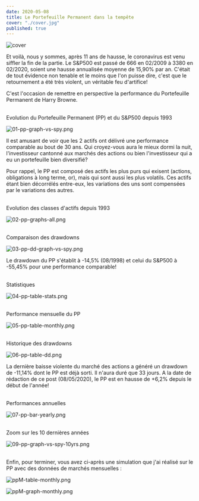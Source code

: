 ```yaml
---
date: 2020-05-08
title: Le Portefeuille Permanent dans la tempête
cover: "./cover.jpg"
published: true
---
```


![cover](./cover.jpg)

Et voilà, nous y sommes, après 11 ans de hausse, le coronavirus est venu siffler la fin de la partie. Le S&P500 est passé de 666 en 02/2009 à 3380 en 02/2020, soient une hausse annualisée moyenne de 15,90% par an. C'était de tout évidence non tenable et le moins que l'on puisse dire, c'est que le retournement a été très violent, un véritable feu d'artifice!

C'est l'occasion de remettre en perspective la performance du Portefeuille Permanent de Harry Browne.
<br></br>

<p class="text-center font-weight-bold" >Evolution du Portefeuille Permanent (PP) et du S&P500 depuis 1993</p>

![01-pp-graph-vs-spy.png](./01-pp-graph-vs-spy.png)

Il est amusant de voir que les 2 actifs ont délivré une performance comparable au bout de 30 ans. Qui croyez-vous aura le mieux dormi la nuit, l'investisseur cantonné aux marchés des actions ou bien l'investisseur qui a eu un portefeuille bien diversifié?

Pour rappel, le PP est composé des actifs les plus purs qui exisent (actions, obligations à long terme, or), mais qui sont aussi les plus volatils. Ces actifs étant bien décorrélés entre-eux, les variations des uns sont compensées par le variations des autres.
<br></br>

<p class="text-center font-weight-bold" >Evolution des classes d'actifs depuis 1993</p>

![02-pp-graphs-all.png](./02-pp-graphs-all.png)
<br></br>

<p class="text-center font-weight-bold" >Comparaison des drawdowns</p>

![03-pp-dd-graph-vs-spy.png](./03-pp-dd-graph-vs-spy.png)

Le drawdown du PP s'établit à -14,5% (08/1998) et celui du S&P500 à -55,45% pour une performance comparable!
<br></br>

<p class="text-center font-weight-bold" >Statistiques</p>

![04-pp-table-stats.png](./04-pp-table-stats.png)
<br></br>

<p class="text-center font-weight-bold" >Performance mensuelle du PP</p>

![05-pp-table-monthly.png](./05-pp-table-monthly.png)
<br></br>

<p class="text-center font-weight-bold" >Historique des drawdowns</p>

![06-pp-table-dd.png](./06-pp-table-dd.png)

La dernière baisse violente du marché des actions a généré un drawdown de -11,14% dont le PP est déjà sorti. Il n'aura duré que 33 jours. A la date de rédaction de ce post (08/05/2020), le PP est en hausse de +6,2% depuis le début de l'année!
<br></br>

<p class="text-center font-weight-bold" >Performances annuelles</p>

![07-pp-bar-yearly.png](./07-pp-bar-yearly.png)
<br></br>

<p class="text-center font-weight-bold" >Zoom sur les 10 dernières années</p>

![09-pp-graph-vs-spy-10yrs.png](./09-pp-graph-vs-spy-10yrs.png)
<br></br>

Enfin, pour terminer, vous avez ci-après une simulation que j'ai réalisé sur le PP avec des données de marchés mensuelles :

![ppM-table-monthly.png](./ppM-table-monthly.png)

![ppM-graph-monthly.png](./ppM-graph-monthly.png)
